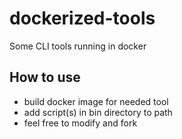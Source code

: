 # dockerized-tools
Some CLI tools running in docker

How to use
-----------
* build docker image for needed tool
* add script(s) in bin directory to path
* feel free to modify and fork

